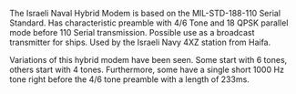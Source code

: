 The Israeli Naval Hybrid Modem is based on the MIL-STD-188-110 Serial Standard. Has characteristic preamble with 4/6 Tone and 18 QPSK parallel mode before 110 Serial transmission. Possible use as a broadcast transmitter for ships. Used by the Israeli Navy 4XZ station from Haifa.

Variations of this hybrid modem have been seen. Some start with 6 tones, others start with 4 tones. Furthermore, some have a single short 1000 Hz tone right before the 4/6 tone preamble with a length of 233ms.